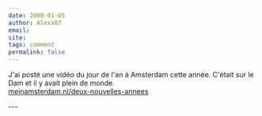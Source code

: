 ```yaml
---
date: 2008-01-05
author: Alexx87
email: 
site: 
tags: comment
permalink: false
---
```


<p>
J'ai posté une vidéo du jour de l'an à Amsterdam cette année. C'était sur le Dam et il y avait plein de monde.<br />
<a href="/deux-nouvelles-annees">meinamsterdam.nl/deux-nouvelles-annees</a>
</p>
---